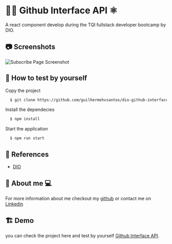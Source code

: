 
# 👨‍💻 Github Interface API ⚛️

A react component develop during the TQI fullstack developer bootcamp by DIO.




## 📷 Screenshots

![Subscribe Page Screenshot](https://i.ibb.co/JcwcRR5/github-screen.jpg)




## 🧪 How to test by yourself

Copy the project 

```bash
  $ git clone https://github.com/guilhermehvsantos/dio-github-interface
```
    
Install the dependecies  

```bash
  $ npm install
```

Start the application 

```bash
  $ npm run start
```

## 🚀 References

 - [DIO](https://www.dio.me/bootcamp/tqi-fullstack-developer)


## 🧑 About me 💻
For more information about me checkout my [github](https://github.com/GuilhermeHVSantos) or contact me on [Linkedin](https://www.linkedin.com/in/guilhermehvs/)


## 🏗️ Demo

you can check the project here and test by yourself [Github Interface API](https://dio-github-interface.vercel.app).

